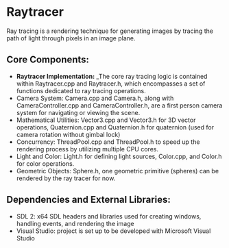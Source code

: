 # Raytracer
Ray tracing is a rendering technique for generating images by tracing the path of light through pixels in an image plane.

## Core Components:
* **Raytracer Implementation:** 
_The core ray tracing logic is contained within Raytracer.cpp and Raytracer.h, which encompasses a set of functions dedicated to ray tracing operations.
* Camera System: Camera.cpp and Camera.h, along with CameraController.cpp and CameraController.h, are a first person camera system for navigating or viewing the scene.
* Mathematical Utilities: Vector3.cpp and Vector3.h for 3D vector operations, Quaternion.cpp and Quaternion.h for quaternion (used for camera rotation without gimbal lock)
* Concurrency: ThreadPool.cpp and ThreadPool.h to speed up the rendering process by utilizing multiple CPU cores.
* Light and Color: Light.h for defining light sources, Color.cpp, and Color.h for color operations.
* Geometric Objects: Sphere.h, one geometric primitive (spheres) can be rendered by the ray tracer for now.

## Dependencies and External Libraries:
* SDL 2: x64 SDL headers and libraries used for creating windows, handling events, and rendering the image
* Visual Studio: project is set up to be developed with Microsoft Visual Studio